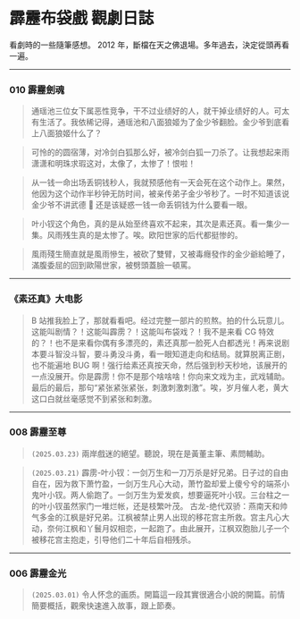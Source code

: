 # 霹靂布袋戲 觀劇日誌

看劇時的一些隨筆感想。 2012 年，斷檔在天之佛退場。多年過去，決定從頭再看一遍。

---

### 010 霹靂劍魂

> 通瑶池三位女下属恶性竞争，干不过业绩好的人，就干掉业绩好的人。可太有生活了。我依稀记得，通瑶池和八面狼姬为了金少爷翻脸。金少爷到底看上八面狼姬什么了？

> 可怜的的圆宿薄，对冷剑白狐那么好，被冷剑白狐一刀杀了。让我想起来雨潇潇和明珠求瑕这对，太像了，太惨了！恨啦！

> 从一钱一命出场丢铜钱秒人，我就预感他有一天会死在这个动作上。果然，他因为这个动作半秒钟无防时间，被亲传弟子金少爷秒了。一时不知道该说金少爷不讲武德 🫠 还是该疑惑一钱一命丢铜钱为什么要看一眼。

> 叶小钗这个角色，真的是从始至终喜欢不起来，其次是素还真。看一集少一集。风雨残生真的是太惨了。唉。欧阳世家的后代都挺惨的。

> 風雨殘生簡直就是風雨慘生，被砍了雙臂，又被毒癮發作的金少爺給睡了，滿腹委屈的回到歐陽世家，被劈頭蓋臉一頓罵。

---

### 《素还真》大电影

> B 站推我脸上了，那就看看吧。经过完整一部片的煎熬。拍的什么玩意儿。这能叫剧情？！这能叫霹雳？！这能叫布袋戏？！我不是来看 CG 特效的？！也不是来看你偶有多漂亮的，素还真那一脸死人白都透光！再来说剧本要斗智没斗智，要斗勇没斗勇，看一眼知道走向和结局。就算脱离正剧，也不能遍地 BUG 啊！强行给素还真按天命，然后强到秒天秒地，该展开的一点没展开。你是霹雳！你不是那个啥啥啥！你向来文戏为主，武戏辅助。最后的最后，那句“紧张紧张紧张，刺激刺激刺激”。唉，岁月催人老，黄大这口白就丝毫感觉不到紧张和刺激。

---

### 008 霹靂至尊

> `(2025.03.23)` 兩岸戲迷的絕望。聽說，現在是黃董主筆、素問輔助。

> `(2025.03.21)` 霹雳-叶小钗：一剑万生和一刀万杀是好兄弟。日子过的自由自在，因为救下萧竹盈，一剑万生凡心大动，萧竹盈却爱上傻兮兮的端茶小鬼叶小钗。两人偷跑了。一剑万生为爱发疯，想要逼死叶小钗。三台柱之一的叶小钗虽然家门一堆烂帐，还是枝繁叶茂。 古龙-绝代双骄：燕南天和帅气多金的江枫是好兄弟。江枫被禁止男人出现的移花宫主所救。宫主凡心大动，奈何江枫和丫鬟月奴相恋，一起跑了。由此展开，江枫双胞胎儿子一个被移花宫主抱走，引导他们二十年后自相残杀。

---

### 006 霹靂金光

> `(2025.03.01)` 令人怀念的画质。開篇這一段其實很適合小說的開篇。前情簡要概括，觀衆快速進入故事，跟上節奏。
